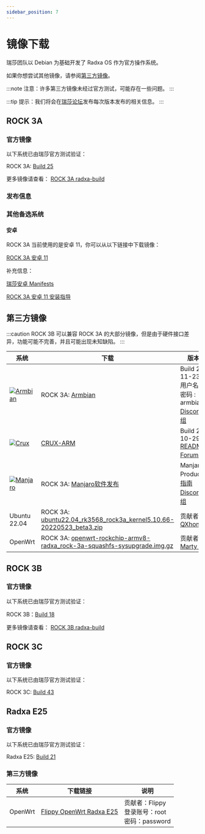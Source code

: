 ```yaml
---
sidebar_position: 7
---
```


# 镜像下载

瑞莎团队以 Debian 为基础开发了 Radxa OS 作为官方操作系统。

如果你想尝试其他镜像，请参阅[第三方镜像](#第三方镜像)。

:::note
注意：许多第三方镜像未经过官方测试，可能存在一些问题。
:::

:::tip
提示：我们将会在[瑞莎论坛](https://forum.radxa.com/)发布每次版本发布的相关信息。
:::

<Tabs queryString="model">
<TabItem value="ROCK 3A">

## ROCK 3A

### 官方镜像

以下系统已由瑞莎官方测试验证：

ROCK 3A: [Build 25](https://github.com/radxa-build/rock-3a/releases/download/b25/rock-3a_debian_bullseye_xfce_b25.img.xz)

更多镜像请查看： [ROCK 3A radxa-build](https://github.com/radxa-build/rock-3a/releases/latest)

### 发布信息

### 其他备选系统

#### 安卓

ROCK 3A 当前使用的是安卓 11，你可以从以下链接中下载镜像：

[ROCK 3A 安卓 11](https://dl.radxa.com/rock3/images/android/rock3a-android11-20220408_1204-gpt.img.xz)

补充信息：

[瑞莎安卓 Manifests](https://github.com/radxa/manifests)

[ROCK 3A 安卓 11 安装指导](https://wiki.radxa.com/Rock3/install/usb-install)

## 第三方镜像

:::caution
ROCK 3B 可以兼容 ROCK 3A 的大部分镜像，但是由于硬件接口差异，功能可能不完善，并且可能出现未知缺陷。
:::

| 系统                                                                                                                                          | 下载                                                                                                                                                                                                                                                             | 版本信息                                                                                                                                                                |
| --------------------------------------------------------------------------------------------------------------------------------------------- | ---------------------------------------------------------------------------------------------------------------------------------------------------------------------------------------------------------------------------------------------------------------- | ----------------------------------------------------------------------------------------------------------------------------------------------------------------------- |
| [![Armbian](/img/third-party-images-pic/Armbian.webp)](https://discord.com/channels/855634073376260096/888960277788393553/912495051010084895) | ROCK 3A: [Armbian](https://www.armbian.com/rock-3a/)                                                                                                                                                                                                             | Build 2021-11-23.<br/>用户名 : pi , 密码 : armbian<br/>[Discord讨论组](https://discord.com/channels/855634073376260096/888960277788393553/912495237748899851)           |
| [![Crux](/img/third-party-images-pic/Crux-logo.webp)](http://dl.slarm64.org/crux/images/rock_3/)                                              | [CRUX-ARM](https://dl.slarm64.org/crux/images/rock_3/crux-arm-3.6-aarch64-core-rock_3-6.0.6-build-20221029.img.zst)                                                                                                                                              | Build 2022-10-29.<br/>[README.TXT](http://dl.slarm64.org/slackware/images/rock_3a/README.TXT)<br/>[Forum讨论组](https://forum.radxa.com/t/rock-3-crux-arm-aarch64/7183) |
| [![Manjaro](/img/third-party-images-pic/Manjaro-Logo.webp)](https://manjaro.org/download)                                                     | ROCK 3A: [Manjaro软件发布](https://github.com/manjaro-arm/rock3-a-images/releases)                                                                                                                                                                               | Manjaro Product[安装指南](https://manjaro.org/)<br/>[Discord讨论组](https://discord.com/channels/855634073376260096/866316562520473600/916175047390003270)              |
| Ubuntu 22.04                                                                                                                                  | ROCK 3A: [ubuntu22.04_rk3568_rock3a_kernel5.10.66-20220523_beta3.zip](https://github.com/qxhome/rk3568-kernel5.10-alldrivers/releases/download/ubuntu22.04-kernel5.10-rk3568-rock3a-alldrivers-beta3/ubuntu22.04_rk3568_rock3a_kernel5.10.66-20220523_beta3.zip) | 贡献者： [QXhome](https://forum.radxa.com/t/image-rock3a-kernel-5-10-66/10061)                                                                                          |
| OpenWrt                                                                                                                                       | ROCK 3A: [openwrt-rockchip-armv8-radxa_rock-3a-squashfs-sysupgrade.img.gz](https://github.com/mj22226/openwrt/releases/latest/)                                                                                                                                  | 贡献者： [Marty Jones](https://github.com/mj22226)                                                                                                                      |

</TabItem>
<TabItem value="ROCK 3B">

## ROCK 3B

### 官方镜像

以下系统已由瑞莎官方测试验证：

ROCK 3B：[Build 18](https://github.com/radxa-build/rock-3b/releases/download/b18/rock-3b_debian_bullseye_xfce_b18.img.xz)

更多镜像请查看： [ROCK 3B radxa-build](https://github.com/radxa-build/rock-3b/releases/latest)

</TabItem>
<TabItem value="ROCK 3C">

## ROCK 3C

### 官方镜像

以下系统已由瑞莎官方测试验证：

ROCK 3C: [Build 43](https://github.com/radxa-build/rock-3c/releases/download/b43/rock-3c_debian_bullseye_xfce_b43.img.xz)

</TabItem>
<TabItem value="E25">

## Radxa E25

### 官方镜像

以下系统已由瑞莎官方测试验证：

Radxa E25: [Build 21](https://github.com/radxa-build/radxa-e25/releases/download/b21/radxa-e25_debian_bullseye_cli_b21.img.xz)

### 第三方镜像

| 系统    | 下载链接                                                                                                             | 说明                                                     |
| ------- | -------------------------------------------------------------------------------------------------------------------- | -------------------------------------------------------- |
| OpenWrt | [Flippy OpenWrt Radxa E25](https://dl.radxa.com/cm3i/e25/openwrt/openwrt_rk3568_e25_R24.01.26_k6.1.75-flippy-87+.7z) | 贡献者：Flippy <br/> 登录账号：root <br/> 密码：password |

</TabItem>
</Tabs>
